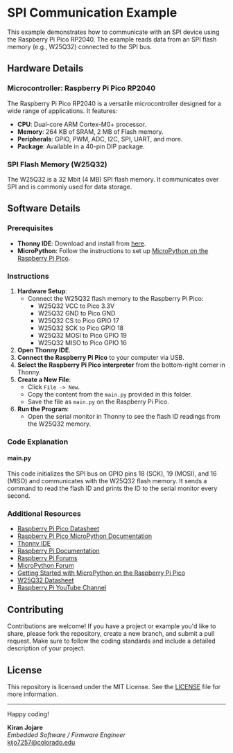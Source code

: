 # SPI Communication Example

This example demonstrates how to communicate with an SPI device using the Raspberry Pi Pico RP2040. The example reads data from an SPI flash memory (e.g., W25Q32) connected to the SPI bus.

## Hardware Details

### Microcontroller: Raspberry Pi Pico RP2040

The Raspberry Pi Pico RP2040 is a versatile microcontroller designed for a wide range of applications. It features:
- **CPU**: Dual-core ARM Cortex-M0+ processor.
- **Memory**: 264 KB of SRAM, 2 MB of Flash memory.
- **Peripherals**: GPIO, PWM, ADC, I2C, SPI, UART, and more.
- **Package**: Available in a 40-pin DIP package.

### SPI Flash Memory (W25Q32)

The W25Q32 is a 32 Mbit (4 MB) SPI flash memory. It communicates over SPI and is commonly used for data storage.

## Software Details

### Prerequisites
- **Thonny IDE**: Download and install from [here](https://thonny.org/).
- **MicroPython**: Follow the instructions to set up [MicroPython on the Raspberry Pi Pico](https://projects.raspberrypi.org/en/projects/getting-started-with-the-pico).

### Instructions

1. **Hardware Setup**:
    - Connect the W25Q32 flash memory to the Raspberry Pi Pico:
        - W25Q32 VCC to Pico 3.3V
        - W25Q32 GND to Pico GND
        - W25Q32 CS to Pico GPIO 17
        - W25Q32 SCK to Pico GPIO 18
        - W25Q32 MOSI to Pico GPIO 19
        - W25Q32 MISO to Pico GPIO 16
2. **Open Thonny IDE**.
3. **Connect the Raspberry Pi Pico** to your computer via USB.
4. **Select the Raspberry Pi Pico interpreter** from the bottom-right corner in Thonny.
5. **Create a New File**:
    - Click `File -> New`.
    - Copy the content from the `main.py` provided in this folder.
    - Save the file as `main.py` on the Raspberry Pi Pico.
6. **Run the Program**:
    - Open the serial monitor in Thonny to see the flash ID readings from the W25Q32 memory.

### Code Explanation

#### main.py
This code initializes the SPI bus on GPIO pins 18 (SCK), 19 (MOSI), and 16 (MISO) and communicates with the W25Q32 flash memory. It sends a command to read the flash ID and prints the ID to the serial monitor every second.

### Additional Resources
- [Raspberry Pi Pico Datasheet](https://datasheets.raspberrypi.org/pico/pico-datasheet.pdf)
- [Raspberry Pi Pico MicroPython Documentation](https://docs.micropython.org/en/latest/rp2/quickref.html)
- [Thonny IDE](https://thonny.org/)
- [Raspberry Pi Documentation](https://www.raspberrypi.org/documentation/)
- [Raspberry Pi Forums](https://www.raspberrypi.org/forums/)
- [MicroPython Forum](https://forum.micropython.org/)
- [Getting Started with MicroPython on the Raspberry Pi Pico](https://projects.raspberrypi.org/en/projects/getting-started-with-the-pico)
- [W25Q32 Datasheet](https://www.winbond.com/resource-files/w25q32jw%20revf%2003272018.pdf)
- [Raspberry Pi YouTube Channel](https://www.youtube.com/user/RaspberryPiBeginners)

## Contributing
Contributions are welcome! If you have a project or example you'd like to share, please fork the repository, create a new branch, and submit a pull request. Make sure to follow the coding standards and include a detailed description of your project.

## License
This repository is licensed under the MIT License. See the [LICENSE](LICENSE) file for more information.

---

Happy coding!

**Kiran Jojare**  
*Embedded Software / Firmware Engineer*  
kijo7257@colorado.edu
